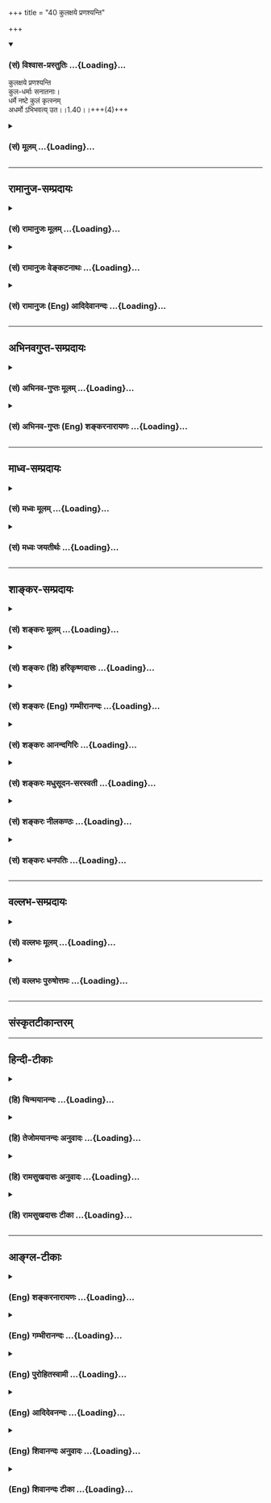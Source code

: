 +++
title = "40 कुलक्षये प्रणश्यन्ति"

+++
<div class="js_include" newlevelforh1="3" title="(सं) विश्वास-प्रस्तुतिः" unfilled url="/purANam/mahAbhAratam/06-bhIShma-parva/02-bhagavad-gItA-parva/saMskRtam/vishvAsa-prastutiH/01_arjuna-viShAda-yogaH/40_kulaxaye_praNashy.md">
<details open><summary><h3>(सं) विश्वास-प्रस्तुतिः ...{Loading}...</h3></summary>

कुलक्षये प्रणश्यन्ति  
कुल-धर्माः सनातनाः।  
धर्मे नष्टे कुलं कृत्स्नम्  
अधर्मो ऽभिभवत्य् उत।।1.40।।+++(4)+++
</details>
</div>
<div class="js_include collapsed" newlevelforh1="3" title="(सं) मूलम्" unfilled url="/purANam/mahAbhAratam/06-bhIShma-parva/02-bhagavad-gItA-parva/saMskRtam/mUlam/01_arjuna-viShAda-yogaH/40_kulaxaye_praNashy.md">
<details><summary><h3>(सं) मूलम् ...{Loading}...</h3></summary>

कुलक्षये प्रणश्यन्ति कुलधर्माः सनातनाः।  
धर्मे नष्टे कुलं कृत्स्नमधर्मोऽभिभवत्युत।।1.40।।
</details>
</div>


_________________
## रामानुज-सम्प्रदायः
<div class="js_include collapsed" newlevelforh1="3" title="(सं) रामानुजः मूलम्" unfilled url="/purANam/mahAbhAratam/06-bhIShma-parva/02-bhagavad-gItA-parva/saMskRtam/rAmAnujaH/mUlam/01_arjuna-viShAda-yogaH/40_kulaxaye_praNashy.md">
<details><summary><h3>(सं) रामानुजः मूलम् ...{Loading}...</h3></summary>

।।1.40।। अर्जुन उवाच संजय उवाच स तु पार्थो महामनाः परमकारुणिको
दीर्घबन्धुः परमधार्मिकः सभ्रातृको भवद्भिः अतिघोरैः मारणैः जतुगृहादिभिः
असकृद् वञ्चितः अपि परमपुरुषसहायः अपि हनिष्यमाणान् भवदीयान् विलोक्य
बन्धुस्नेहेन परमया च कृपया धर्माधर्मभयेन च अतिमात्रस्विन्नसर्वगात्रः
सर्वथा अहं न योत्स्यामि इति उक्त्वा बन्धुविश्लेषजनितशोकसंविग्नमानसः सशरं
चापं विसृज्य रथोपस्थे उपाविशत्।  

</details>
</div>
<div class="js_include collapsed" newlevelforh1="3" title="(सं) रामानुजः वेङ्कटनाथः" unfilled url="/purANam/mahAbhAratam/06-bhIShma-parva/02-bhagavad-gItA-parva/saMskRtam/rAmAnujaH/venkaTanAthaH/01_arjuna-viShAda-yogaH/40_kulaxaye_praNashy.md">
<details><summary><h3>(सं) रामानुजः वेङ्कटनाथः ...{Loading}...</h3></summary>

  
  
।।1.40।। अधर्मोऽभिभवति इति मानसदोषोक्तिः।  
  
  
  

</details>
</div>
<div class="js_include collapsed" newlevelforh1="3" title="(सं) रामानुजः (Eng) आदिदेवानन्दः" unfilled url="/purANam/mahAbhAratam/06-bhIShma-parva/02-bhagavad-gItA-parva/saMskRtam/rAmAnujaH/english/AdidevAnandaH/01_arjuna-viShAda-yogaH/40_kulaxaye_praNashy.md">
<details><summary><h3>(सं) रामानुजः (Eng) आदिदेवानन्दः ...{Loading}...</h3></summary>

1.26 - 1.47 Arjuna said - Sanjaya said Sanjaya continued: The
high-minded Arjuna, extremely kind, deeply friendly, and supremely
righteous, having brothers like himself, though repeatedly deceived by
the treacherous attempts of your people like burning in the lac-house
etc., and therefore fit to be killed by him with the help of the Supreme
Person, nevertheless said, 'I will not fight.' He felt weak, overcome as
he was by his love and extreme compassion for his relatives. He was also
filled with fear, not knowing what was righteous and what unrighteous.
His mind was tortured by grief, because of the thought of future
separation from his relations. So he threw away his bow and arrow and
sat on the chariot as if to fast to death.

</details>
</div>


_________________
## अभिनवगुप्त-सम्प्रदायः
<div class="js_include collapsed" newlevelforh1="3" title="(सं) अभिनव-गुप्तः मूलम्" unfilled url="/purANam/mahAbhAratam/06-bhIShma-parva/02-bhagavad-gItA-parva/saMskRtam/abhinava-guptaH/mUlam/01_arjuna-viShAda-yogaH/40_kulaxaye_praNashy.md">
<details><summary><h3>(सं) अभिनव-गुप्तः मूलम् ...{Loading}...</h3></summary>

।।1.35 1.44।। निहत्येत्यादि। आततायिनां हनने पापमेव कर्तृ। अतोऽयमर्थः
पापेन तावदेतेऽस्मच्छत्रवो हताः परतन्त्रीकृताः। तांश्च निहत्यास्मानपि
पापमाश्रयेत् +++(S omits पापम्)+++। पापमत्र लोभादिवशात् +++(S लोभवशात्)+++
कुलक्षयादिदोषादर्शनम् +++(S दोषदर्शनम्)+++। अत एव कुलादिधर्माणामुपक्षेपं +++(K
कुलक्षयादि N क्षेपकम्)+++ करोति स्वजनं हि कथमित्यादिना।  

</details>
</div>
<div class="js_include collapsed" newlevelforh1="3" title="(सं) अभिनव-गुप्तः (Eng) शङ्करनारायणः" unfilled url="/purANam/mahAbhAratam/06-bhIShma-parva/02-bhagavad-gItA-parva/saMskRtam/abhinava-guptaH/english/shankaranArAyaNaH/01_arjuna-viShAda-yogaH/40_kulaxaye_praNashy.md">
<details><summary><h3>(सं) अभिनव-गुप्तः (Eng) शङ्करनारायणः ...{Loading}...</h3></summary>

1.35 1.44 Nihatya etc. upto anususruma. Sin alone is the agent in the
act of slaying these desperadoes. Therefore here the idea is this :
These ememies of ours have been slain, i.e., have been take possession
of, by sin. Sin would come to us also after slaying them. Sin in this
context is the disregard, on account of greed etc., to the injurious
conseences like the ruination of the family and the like. That is why
Arjuna makes a specific mention of the \[ruin of the\] family etc., and
of its duties in the passage 'How by slaying my own kinsmen etc'. The
act of slaying, undertaken with an individualizing idea about its
result, and with a particularizing idea about the person to be slain, is
a great sin. To say this very thing precisely and to indicate the
intensity of his own agony, Arjuna says only to himself \[see next
sloka\]:

</details>
</div>


_________________
## माध्व-सम्प्रदायः
<div class="js_include collapsed" newlevelforh1="3" title="(सं) मध्वः मूलम्" unfilled url="/purANam/mahAbhAratam/06-bhIShma-parva/02-bhagavad-gItA-parva/saMskRtam/madhvaH/mUlam/01_arjuna-viShAda-yogaH/40_kulaxaye_praNashy.md">
<details><summary><h3>(सं) मध्वः मूलम् ...{Loading}...</h3></summary>

  
  
।।1.40।। Sri Madhvacharya did not comment on this sloka. The commentary
starts from 2.11.  
  

</details>
</div>
<div class="js_include collapsed" newlevelforh1="3" title="(सं) मध्वः जयतीर्थः" unfilled url="/purANam/mahAbhAratam/06-bhIShma-parva/02-bhagavad-gItA-parva/saMskRtam/madhvaH/jayatIrthaH/01_arjuna-viShAda-yogaH/40_kulaxaye_praNashy.md">
<details><summary><h3>(सं) मध्वः जयतीर्थः ...{Loading}...</h3></summary>

  
  
।।1.40।। Sri Jayatirtha did not comment on this sloka. The commentary
starts from 2.11.  
  

</details>
</div>


_________________
## शाङ्कर-सम्प्रदायः
<div class="js_include collapsed" newlevelforh1="3" title="(सं) शङ्करः मूलम्" unfilled url="/purANam/mahAbhAratam/06-bhIShma-parva/02-bhagavad-gItA-parva/saMskRtam/shankaraH/mUlam/01_arjuna-viShAda-yogaH/40_kulaxaye_praNashy.md">
<details><summary><h3>(सं) शङ्करः मूलम् ...{Loading}...</h3></summary>

1.40 Sri Sankaracharya did not comment on this sloka. The commentary
starts from 2.10.  
  

</details>
</div>
<div class="js_include collapsed" newlevelforh1="3" title="(सं) शङ्करः (हि) हरिकृष्णदासः" unfilled url="/purANam/mahAbhAratam/06-bhIShma-parva/02-bhagavad-gItA-parva/saMskRtam/shankaraH/hindI/harikRShNadAsaH/01_arjuna-viShAda-yogaH/40_kulaxaye_praNashy.md">
<details><summary><h3>(सं) शङ्करः (हि) हरिकृष्णदासः ...{Loading}...</h3></summary>

।।1.40।। Sri Sankaracharya did not comment on this sloka.  
  

</details>
</div>
<div class="js_include collapsed" newlevelforh1="3" title="(सं) शङ्करः (Eng) गम्भीरानन्दः" unfilled url="/purANam/mahAbhAratam/06-bhIShma-parva/02-bhagavad-gItA-parva/saMskRtam/shankaraH/english/gambhIrAnandaH/01_arjuna-viShAda-yogaH/40_kulaxaye_praNashy.md">
<details><summary><h3>(सं) शङ्करः (Eng) गम्भीरानन्दः ...{Loading}...</h3></summary>

1.40 Sri Sankaracharya did not comment on this sloka. The commentary
starts from 2.10.

</details>
</div>
<div class="js_include collapsed" newlevelforh1="3" title="(सं) शङ्करः आनन्दगिरिः" unfilled url="/purANam/mahAbhAratam/06-bhIShma-parva/02-bhagavad-gItA-parva/saMskRtam/shankaraH/AnandagiriH/01_arjuna-viShAda-yogaH/40_kulaxaye_praNashy.md">
<details><summary><h3>(सं) शङ्करः आनन्दगिरिः ...{Loading}...</h3></summary>

।।1.40।। कुलक्षयकृतेऽवशिष्टकुलस्याधर्मप्रवणत्वे को दोषः स्यादिति तत्राह
**अधर्मेति।** पापप्रचुरे कुले प्रसूतानां स्त्रीणां प्रदुष्टत्वे किं
दुष्यति तत्राह **स्त्रीष्विति।  
**

</details>
</div>
<div class="js_include collapsed" newlevelforh1="3" title="(सं) शङ्करः मधुसूदन-सरस्वती" unfilled url="/purANam/mahAbhAratam/06-bhIShma-parva/02-bhagavad-gItA-parva/saMskRtam/shankaraH/madhusUdana-sarasvatI/01_arjuna-viShAda-yogaH/40_kulaxaye_praNashy.md">
<details><summary><h3>(सं) शङ्करः मधुसूदन-सरस्वती ...{Loading}...</h3></summary>

।।1.40।। अस्मदीयैः पतिभिर्धर्मतिक्रम्य कुलक्षयः कृतश्चेदस्माभिरपि
व्यभिचारे कृते को दोषः स्यादित्येवं कुतर्कहताः कुलस्त्रियः
प्रदुष्येयुरित्यर्थः। अथवा कुलक्षयकारिपतितपतिसंबन्धादेव स्त्रीणां
दुष्टत्वम्आशुद्धेः संप्रतीक्ष्यो हि महापातकदूषितः इत्यादिस्मृतेः।  
  

</details>
</div>
<div class="js_include collapsed" newlevelforh1="3" title="(सं) शङ्करः नीलकण्ठः" unfilled url="/purANam/mahAbhAratam/06-bhIShma-parva/02-bhagavad-gItA-parva/saMskRtam/shankaraH/nIlakaNThaH/01_arjuna-viShAda-yogaH/40_kulaxaye_praNashy.md">
<details><summary><h3>(सं) शङ्करः नीलकण्ठः ...{Loading}...</h3></summary>

।।1.40।। दुष्टासु पुत्रार्थं वर्णान्तरमुपासीनासु।  
  

</details>
</div>
<div class="js_include collapsed" newlevelforh1="3" title="(सं) शङ्करः धनपतिः" unfilled url="/purANam/mahAbhAratam/06-bhIShma-parva/02-bhagavad-gItA-parva/saMskRtam/shankaraH/dhanapatiH/01_arjuna-viShAda-yogaH/40_kulaxaye_praNashy.md">
<details><summary><h3>(सं) शङ्करः धनपतिः ...{Loading}...</h3></summary>

।।1.40।। कोऽसौ कुलक्षयकृतो दोष इत्यपेक्षायामाह **कुलक्षय इति।** कुलस्य
हि क्षये कुलकर्तृकाः कुलोचिता धर्माः
सनातनाश्चिरंतनास्तत्कर्तॄणामभावात्प्रकर्षेण नश्यन्ति। धर्मे नष्टे च
यत्स्यात्तदाह **धर्म इति।** धर्मे नष्टे तत्कर्तृकुलनाशाद्धर्मे नष्टे
सति कुलक्षयकर्तुरवशिष्टं कृत्स्त्रं सर्वमपि कुलमधर्मोऽभिभवति।
अधर्मभूयिष्ठं तस्य कुलं भवतीत्यर्थः।  

</details>
</div>


_________________
## वल्लभ-सम्प्रदायः
<div class="js_include collapsed" newlevelforh1="3" title="(सं) वल्लभः मूलम्" unfilled url="/purANam/mahAbhAratam/06-bhIShma-parva/02-bhagavad-gItA-parva/saMskRtam/vallabhaH/mUlam/01_arjuna-viShAda-yogaH/40_kulaxaye_praNashy.md">
<details><summary><h3>(सं) वल्लभः मूलम् ...{Loading}...</h3></summary>

।।1.40 1.42।। Sri Vallabhacharya did not comment on this sloka.  
  

</details>
</div>
<div class="js_include collapsed" newlevelforh1="3" title="(सं) वल्लभः पुरुषोत्तमः" unfilled url="/purANam/mahAbhAratam/06-bhIShma-parva/02-bhagavad-gItA-parva/saMskRtam/vallabhaH/puruShottamaH/01_arjuna-viShAda-yogaH/40_kulaxaye_praNashy.md">
<details><summary><h3>(सं) वल्लभः पुरुषोत्तमः ...{Loading}...</h3></summary>

  
  
।।1.40।। एवमुक्त्वा कदाचिल्लौकिकस्नेहवशादेव निवृत्तः न तु
पापस्वरूपज्ञानादधर्मबुद्ध्या इत्याशङ्क्य कुलक्षयकृतं दोषमनुवदति कुलक्षय
इति पञ्चभिः। सनातनाः प्राचीनाः परस्पराप्राप्ताः कुलधर्माः कुलक्षये कृते
जाते वा प्रणश्यन्ति प्रकर्षेण नश्यन्ति। पुनरुदयाभावः प्रकर्षः।
तस्माद्वयं पार्थाः पृथासम्बन्धेन त्वयाऽङ्गीकृत्वा इत्यस्माकं परम्परागतो
धर्मस्त्वद्भक्तिः तन्नाशकपापादस्माकं विनिवृत्तिरेवोचितेति भावः।
नन्विदानीं धर्मनाशेऽप्यग्रे प्रह्लादादिवत्कुले कोऽपि भक्तो भवेच्चेत्तदा
धर्मः पुनरुद्भविष्यति  
  
तस्माच्छौर्यक्षात्रधर्मानाशकत्वेन युद्धकरणमेवोचितमित्यत आह धर्मे नष्ट
इति। उत कृत्स्नमवशिष्टमपि कुलं धर्मे नष्टे सति अधर्मोऽभिभवति
व्याप्नोतीत्यर्थः।  
  
  
  

</details>
</div>


_________________
## संस्कृतटीकान्तरम्


_________________
## हिन्दी-टीकाः
<div class="js_include collapsed" newlevelforh1="3" title="(हि) चिन्मयानन्दः" unfilled url="/purANam/mahAbhAratam/06-bhIShma-parva/02-bhagavad-gItA-parva/hindI/chinmayAnandaH/01_arjuna-viShAda-yogaH/40_kulaxaye_praNashy.md">
<details><summary><h3>(हि) चिन्मयानन्दः ...{Loading}...</h3></summary>

।।1.40।। जिस प्रकार कोई कथावाचक हर बार पुरानी कथा सुनाते हुए कुछ नई
बातें उसमें जोड़ता जाता है इसी प्रकार अर्जुन की सर्जक बुद्धि अपनी गलत
धारणा को पुष्ट करने के लिए नएनए तर्क निकाल रही है। वह जैसे ही एक तर्क
समाप्त करता है वैसे ही उसको एक और नया तर्क सूझता है जिसकी आड़ में वह
अपनी दुर्बलता को छिपाना चाहता है। अब उसका तर्क यह है कि युद्ध में अनेक
परिवारों के नष्ट हो जाने पर सब प्रकार की सामाजिक एवं धार्मिक परम्परायें
समाप्त हो जायेंगी और शीघ्र ही सब ओर अधर्म फैल जायेगा।  
  
सभ्यता और संस्कृति के क्षेत्र में नएनए प्रयोग करने में हमारे पूर्वजों की
सदैव विशेष रुचि रही है। वे जानते थे कि राष्ट्र की संस्कृति की इकाई कुल
की संस्कृति होती है। इसलिये यहाँ अर्जुन विशेष रूप से कुल धर्म के नाश का
उल्लेख करता है क्योंकि उसके नाश के गम्भीर परिणाम हो सकते हैं।  

</details>
</div>
<div class="js_include collapsed" newlevelforh1="3" title="(हि) तेजोमयानन्दः अनुवादः" unfilled url="/purANam/mahAbhAratam/06-bhIShma-parva/02-bhagavad-gItA-parva/hindI/tejomayAnandaH/anuvAdaH/01_arjuna-viShAda-yogaH/40_kulaxaye_praNashy.md">
<details><summary><h3>(हि) तेजोमयानन्दः अनुवादः ...{Loading}...</h3></summary>

।।1.40।। कुल के नष्ट होने से सनातन धर्म नष्ट हो जाते हैं। धर्म नष्ट होने
पर सम्पूर्ण कुल को अधर्म (पाप) दबा लेता है।

</details>
</div>
<div class="js_include collapsed" newlevelforh1="3" title="(हि) रामसुखदासः अनुवादः" unfilled url="/purANam/mahAbhAratam/06-bhIShma-parva/02-bhagavad-gItA-parva/hindI/rAmasukhadAsaH/anuvAdaH/01_arjuna-viShAda-yogaH/40_kulaxaye_praNashy.md">
<details><summary><h3>(हि) रामसुखदासः अनुवादः ...{Loading}...</h3></summary>

।।1.40।। कुल का क्षय होने पर सदा से चलते आये कुलधर्म नष्ट हो जाते हैं और
धर्म का नाश होनेपर (बचे हुए) सम्पूर्ण कुल को अधर्म दबा लेता है।

</details>
</div>
<div class="js_include collapsed" newlevelforh1="3" title="(हि) रामसुखदासः टीका" unfilled url="/purANam/mahAbhAratam/06-bhIShma-parva/02-bhagavad-gItA-parva/hindI/rAmasukhadAsaH/TIkA/01_arjuna-viShAda-yogaH/40_kulaxaye_praNashy.md">
<details><summary><h3>(हि) रामसुखदासः टीका ...{Loading}...</h3></summary>

।।1.40।।***व्याख्या --*'कुलक्षये प्रणश्यन्ति कुलधर्माः सनातनाः'--**जब
युद्ध होता है तब उसमें कुल-(वंश-) का क्षय (ह्रास) होता है। जबसे कुल
आरम्भ हुआ है, तभीसे कुलके धर्म अर्थात् कुलकी पवित्र परम्पराएँ, पवित्र
रीतियाँ, मर्यादाएँ भी परम्परासे चलती आयी हैं। परन्तु जब कुलका क्षय हो
जाता है, तब सदासे कुलके साथ रहनेवाले धर्म भी नष्ट हो जाते हैं अर्थात्
जन्मके समय द्वजातिसंस्कारके समय, विवाहके समय, मृत्युके समय और मृत्युके
बाद किये जानेवाले जो-जो शास्त्रीय पवित्र रीति-रिवाज हैं, जो कि जीवित और
मृतात्मा मनुष्योंके लिये इस लोकमें और परलोकमें कल्याण करनेवाले हैं, वे
नष्ट हो जाते हैं। कारण कि जब कुलका ही नाश हो जाता है तब कुलके आश्रित
रहनेवाले धर्म किसके आश्रित रहेंगे;  


</details>
</div>


_________________
## आङ्ग्ल-टीकाः
<div class="js_include collapsed" newlevelforh1="3" title="(Eng) शङ्करनारायणः" unfilled url="/purANam/mahAbhAratam/06-bhIShma-parva/02-bhagavad-gItA-parva/english/shankaranArAyaNaH/01_arjuna-viShAda-yogaH/40_kulaxaye_praNashy.md">
<details><summary><h3>(Eng) शङ्करनारायणः ...{Loading}...</h3></summary>

1.40. When a family ruins, the etnernal duties of the family perish;
when the duties perish, impiety inevitably dominates the entire family.

</details>
</div>
<div class="js_include collapsed" newlevelforh1="3" title="(Eng) गम्भीरानन्दः" unfilled url="/purANam/mahAbhAratam/06-bhIShma-parva/02-bhagavad-gItA-parva/english/gambhIrAnandaH/01_arjuna-viShAda-yogaH/40_kulaxaye_praNashy.md">
<details><summary><h3>(Eng) गम्भीरानन्दः ...{Loading}...</h3></summary>

1.40 From the ruin of the family are totally destroyed the traditional
rites and duties of the family. When rites and duties are destroyed,
vice overpowers the entire family also.

</details>
</div>
<div class="js_include collapsed" newlevelforh1="3" title="(Eng) पुरोहितस्वामी" unfilled url="/purANam/mahAbhAratam/06-bhIShma-parva/02-bhagavad-gItA-parva/english/purohitasvAmI/01_arjuna-viShAda-yogaH/40_kulaxaye_praNashy.md">
<details><summary><h3>(Eng) पुरोहितस्वामी ...{Loading}...</h3></summary>

1.40 The destruction of our kindred means the destruction of the
traditions of our ancient lineage, and when these are lost, irreligion
will overrun our homes.

</details>
</div>
<div class="js_include collapsed" newlevelforh1="3" title="(Eng) आदिदेवनन्दः" unfilled url="/purANam/mahAbhAratam/06-bhIShma-parva/02-bhagavad-gItA-parva/english/AdidevanandaH/01_arjuna-viShAda-yogaH/40_kulaxaye_praNashy.md">
<details><summary><h3>(Eng) आदिदेवनन्दः ...{Loading}...</h3></summary>

1.40 With the ruin of a clan, perish its ancient traditions, and when
traditions perish, lawlessness overtakes the whole clan

</details>
</div>
<div class="js_include collapsed" newlevelforh1="3" title="(Eng) शिवानन्दः अनुवादः" unfilled url="/purANam/mahAbhAratam/06-bhIShma-parva/02-bhagavad-gItA-parva/english/shivAnandaH/anuvAdaH/01_arjuna-viShAda-yogaH/40_kulaxaye_praNashy.md">
<details><summary><h3>(Eng) शिवानन्दः अनुवादः ...{Loading}...</h3></summary>

1.40. In the destruction of a family, the immemorial religious rites of
that family perish; on the destruction of spirituality, impiety, indeed,
overcomes the whole family.

</details>
</div>
<div class="js_include collapsed" newlevelforh1="3" title="(Eng) शिवानन्दः टीका" unfilled url="/purANam/mahAbhAratam/06-bhIShma-parva/02-bhagavad-gItA-parva/english/shivAnandaH/TIkA/01_arjuna-viShAda-yogaH/40_kulaxaye_praNashy.md">
<details><summary><h3>(Eng) शिवानन्दः टीका ...{Loading}...</h3></summary>

1.40 कुलक्षये in the destruction of a family; प्रणश्यन्ति perish;
कुलधर्माः family religious rites; सनातनाः immemorial; धर्मे
spirituality; नष्टे being destroyed; कुलम् कृत्स्नम् the whole family;
अधर्मः impiety; अभिभवति overcomes; उत indeed.  
  
Commentary Dharma -- the duties and ceremonies practised by the family
in accordance with the injunctions of the scriptures.

</details>
</div>
